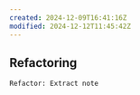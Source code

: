 ```yaml
---
created: 2024-12-09T16:41:16Z
modified: 2024-12-12T11:45:42Z
---
```


## Refactoring

```text
Refactor: Extract note
```
